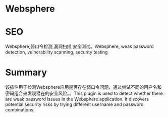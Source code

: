 # Websphere
# SEO
Websphere,弱口令检测,漏洞扫描,安全测试。Websphere, weak password detection, vulnerability scanning, security testing
# Summary
该插件用于检测Websphere应用是否存在弱口令问题，通过尝试不同的用户名和密码组合来发现潜在的安全风险。。This plugin is used to detect whether there are weak password issues in the Websphere application. It discovers potential security risks by trying different username and password combinations.
